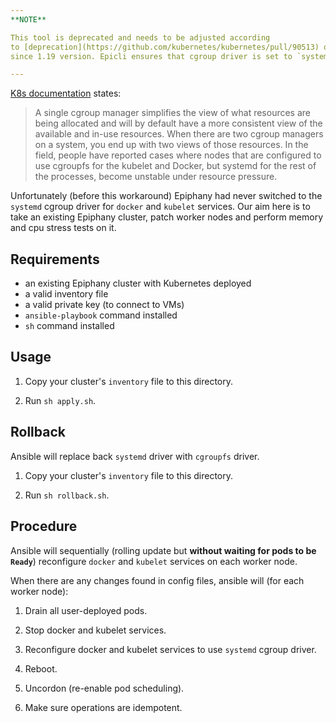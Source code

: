 ```yaml
---
**NOTE**

This tool is deprecated and needs to be adjusted according
to [deprecation](https://github.com/kubernetes/kubernetes/pull/90513) of `--cgroup-driver` flag in `kubeadm-flags.env`
since 1.19 version. Epicli ensures that cgroup driver is set to `systemd` during apply and upgrade.

---
```


[K8s documentation](https://kubernetes.io/docs/setup/production-environment/container-runtimes/#cgroup-drivers) states:

> A single cgroup manager simplifies the view of what resources are being allocated and will by default have a more consistent view of the available and in-use resources.
> When there are two cgroup managers on a system, you end up with two views of those resources.
> In the field, people have reported cases where nodes that are configured to use cgroupfs for the kubelet and Docker, but systemd for the rest of the processes, become unstable under resource pressure.

Unfortunately (before this workaround) Epiphany had never switched to the `systemd` cgroup driver for `docker`
and `kubelet` services. Our aim here is to take an existing Epiphany cluster, patch worker nodes and perform memory and
cpu stress tests on it.

## Requirements

- an existing Epiphany cluster with Kubernetes deployed
- a valid inventory file
- a valid private key (to connect to VMs)
- `ansible-playbook` command installed
- `sh` command installed

## Usage

1. Copy your cluster's `inventory` file to this directory.

2. Run `sh apply.sh`.

## Rollback

Ansible will replace back `systemd` driver with `cgroupfs` driver.

1. Copy your cluster's `inventory` file to this directory.

2. Run `sh rollback.sh`.

## Procedure

Ansible will sequentially (rolling update but **without waiting for pods to be `Ready`**) reconfigure `docker`
and `kubelet` services on each worker node.

When there are any changes found in config files, ansible will (for each worker node):

1. Drain all user-deployed pods.

2. Stop docker and kubelet services.

3. Reconfigure docker and kubelet services to use `systemd` cgroup driver.

4. Reboot.

5. Uncordon (re-enable pod scheduling).

6. Make sure operations are idempotent.
